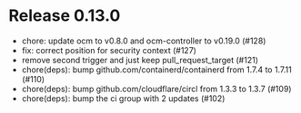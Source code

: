 # Release 0.13.0

- chore: update ocm to v0.8.0 and ocm-controller to v0.19.0 (#128)
- fix: correct position for security context (#127)
- remove second trigger and just keep pull\_request\_target (#121)
- chore(deps): bump github.com/containerd/containerd from 1.7.4 to 1.7.11 (#110)
- chore(deps): bump github.com/cloudflare/circl from 1.3.3 to 1.3.7 (#109)
- chore(deps): bump the ci group with 2 updates (#102)

